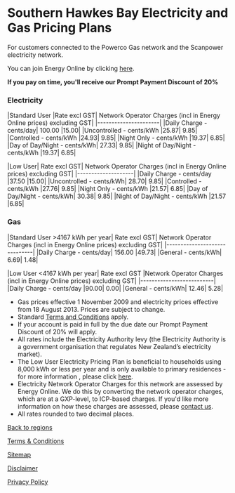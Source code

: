 # Southern Hawkes Bay Electricity and Gas Pricing Plans

For customers connected to the Powerco Gas network and the Scanpower electricity network.


You can join Energy Online by clicking [here](http://www.energyonline.co.nz/Default.aspx?tabid=98).

**If you pay on time, you'll receive our Prompt Payment Discount of 20%**


### Electricity
|Standard User	|Rate excl GST|	Network Operator Charges (incl in Energy Online prices) excluding GST|
|----------------------|
|Daily Charge - cents/day|	100.00	|15.00|
|Uncontrolled - cents/kWh	|25.87|	9.85|
|Controlled - cents/kWh	|24.93|	9.85|
|Night Only - cents/kWh	|19.37|	6.85|
|Day of Day/Night - cents/kWh|	27.33|	9.85|
|Night of Day/Night - cents/kWh	|19.37|	6.85|
 

|Low User|	Rate excl GST|	Network Operator Charges (incl in Energy Online prices) excluding GST|
|--------------------|
|Daily Charge - cents/day	|37.50	|15.00|
|Uncontrolled - cents/kWh|	28.70|	9.85|
|Controlled - cents/kWh	|27.76|	9.85|
|Night Only - cents/kWh	|21.57|	6.85|
|Day of Day/Night - cents/kWh|	30.38|	9.85|
|Night of Day/Night - cents/kWh	|21.57	|6.85|


### Gas
|Standard User >4167 kWh per year|	Rate excl GST|	Network Operator Charges (incl in Energy Online prices) excluding GST|
|------------------------------|
|Daily Charge - cents/day|	156.00	|49.73|
|General - cents/kWh|	6.69|	1.48|
 

|Low User <4167 kWh per year|	Rate excl GST	|Network Operator Charges (incl in Energy Online prices) excluding GST|
|--------------------------|
|Daily Charge - cents/day	|90.00|	0.00|
|General - cents/kWh|	12.46|	5.28|

- Gas prices effective 1 November 2009 and electricity prices effective from 18 August 2013. Prices are subject to change.
- Standard [Terms and Conditions](http://www.energyonline.co.nz/terms) apply.
- If your account is paid in full by the due date our Prompt Payment Discount of 20% will apply.
- All rates include the Electricity Authority levy (the Electricity Authority is a government organisation that regulates New Zealand’s electricity market).
- The Low User Electricity Pricing Plan is beneficial to households using 8,000 kWh or less per year and is only available to primary residences - for more information , please click [here](http://www.energyonline.co.nz/Default.aspx?tabid=148).
- Electricity Network Operator Charges for this network are assessed by Energy Online.  We do this by converting the network operator charges, which are at a GXP-level, to ICP-based charges.  If you'd like more information on how these charges are assessed, please [contact us](http://www.energyonline.co.nz/Default.aspx?tabid=66).
- All rates rounded to two decimal places.

[Back to regions](http://www.energyonline.co.nz/residential/pricing_plans/electricity_and_gas_pricing_plans)

[Terms & Conditions](http://www.energyonline.co.nz/terms)

[Sitemap](http://www.energyonline.co.nz/home/site_map)

[Disclaimer](http://www.energyonline.co.nz/home/site_map/disclaimer)

[Privacy Policy](http://www.energyonline.co.nz/home/site_map/privacy_policy)
